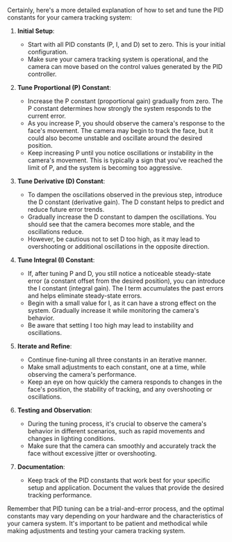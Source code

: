Certainly, here's a more detailed explanation of how to set and tune the PID constants for your camera tracking system:

1. **Initial Setup**:
   - Start with all PID constants (P, I, and D) set to zero. This is your initial configuration.
   - Make sure your camera tracking system is operational, and the camera can move based on the control values generated by the PID controller.

2. **Tune Proportional (P) Constant**:
   - Increase the P constant (proportional gain) gradually from zero. The P constant determines how strongly the system responds to the current error.
   - As you increase P, you should observe the camera's response to the face's movement. The camera may begin to track the face, but it could also become unstable and oscillate around the desired position.
   - Keep increasing P until you notice oscillations or instability in the camera's movement. This is typically a sign that you've reached the limit of P, and the system is becoming too aggressive.

3. **Tune Derivative (D) Constant**:
   - To dampen the oscillations observed in the previous step, introduce the D constant (derivative gain). The D constant helps to predict and reduce future error trends.
   - Gradually increase the D constant to dampen the oscillations. You should see that the camera becomes more stable, and the oscillations reduce.
   - However, be cautious not to set D too high, as it may lead to overshooting or additional oscillations in the opposite direction.

4. **Tune Integral (I) Constant**:
   - If, after tuning P and D, you still notice a noticeable steady-state error (a constant offset from the desired position), you can introduce the I constant (integral gain). The I term accumulates the past errors and helps eliminate steady-state errors.
   - Begin with a small value for I, as it can have a strong effect on the system. Gradually increase it while monitoring the camera's behavior.
   - Be aware that setting I too high may lead to instability and oscillations.

5. **Iterate and Refine**:
   - Continue fine-tuning all three constants in an iterative manner.
   - Make small adjustments to each constant, one at a time, while observing the camera's performance.
   - Keep an eye on how quickly the camera responds to changes in the face's position, the stability of tracking, and any overshooting or oscillations.

6. **Testing and Observation**:
   - During the tuning process, it's crucial to observe the camera's behavior in different scenarios, such as rapid movements and changes in lighting conditions.
   - Make sure that the camera can smoothly and accurately track the face without excessive jitter or overshooting.

7. **Documentation**:
   - Keep track of the PID constants that work best for your specific setup and application. Document the values that provide the desired tracking performance.

Remember that PID tuning can be a trial-and-error process, and the optimal constants may vary depending on your hardware and the characteristics of your camera system. It's important to be patient and methodical while making adjustments and testing your camera tracking system.
